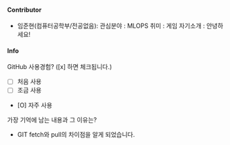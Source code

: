 #### Contributor
- 임준현(컴퓨터공학부/전공없음): 
관심분야 : MLOPS
취미 : 게임
자기소개 : 안녕하세요!

#### Info

GitHub 사용경험? ([x] 하면 체크됩니다.)
- [ ] 처음 사용
- [ ] 조금 사용
- [O] 자주 사용

가장 기억에 남는 내용과 그 이유는? 
- GIT fetch와 pull의 차이점을 알게 되었습니다.